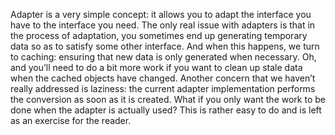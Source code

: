 Adapter is a very simple concept: it allows you to adapt the interface you
have to the interface you need. The only real issue with adapters is that in
the process of adaptation, you sometimes end up generating temporary data
so as to satisfy some other interface. And when this happens, we turn to
caching: ensuring that new data is only generated when necessary. Oh, and
you’ll need to do a bit more work if you want to clean up stale data when
the cached objects have changed.
Another concern that we haven’t really addressed is laziness: the current
adapter implementation performs the conversion as soon as it is created.
What if you only want the work to be done when the adapter is actually
used? This is rather easy to do and is left as an exercise for the reader.